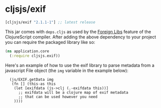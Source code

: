 # cljsjs/exif

[](dependency)
```clojure
[cljsjs/exif "2.1.1-1"] ;; latest release
```
[](/dependency)

This jar comes with `deps.cljs` as used by the [Foreign Libs][flibs]
feature of the ClojureScript compiler. After adding the above
dependency to your project you can require the packaged library like
so:

```clojure
(ns application.core
  (:require cljsjs.exif))
```

Here's an example of how to use the exif library to parse metadata
from a javascript File object (the `img` variable in the example below):

```
  (js/EXIF.getData img
   (fn [] (this-as this 
    (let [exifdata (js->clj (.-exifdata this))]
      ;; exifdata will be a clojure map of exif metadata
      ;; that can be used however you need
    ))))
```

[flibs]: https://github.com/clojure/clojurescript/wiki/Packaging-Foreign-Dependencies

